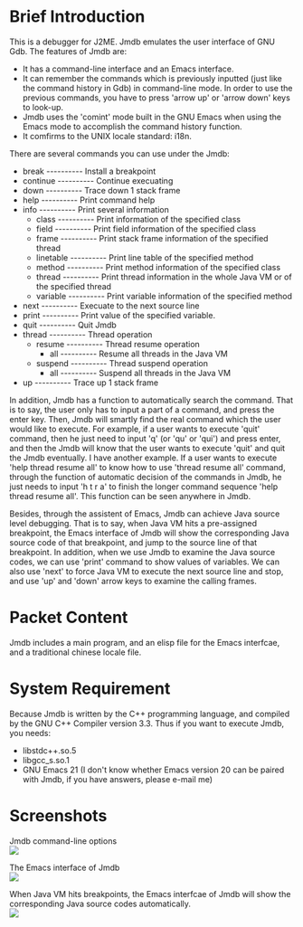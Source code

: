 # Brief Introduction

This is a debugger for J2ME. Jmdb emulates the user interface of GNU Gdb. The features of Jmdb are:

* It has a command-line interface and an Emacs interface.
* It can remember the commands which is previously inputted (just like the command history in Gdb) in command-line mode. In order to use the previous commands, you have to press 'arrow up' or 'arrow down' keys to look-up.
* Jmdb uses the 'comint' mode built in the GNU Emacs when using the Emacs mode to accomplish the command history function.
* It comfirms to the UNIX locale standard: i18n.

There are several commands you can use under the Jmdb:

* break ---------- Install a breakpoint
* continue ---------- Continue execuating
* down ---------- Trace down 1 stack frame
* help ---------- Print command help
* info ---------- Print several information
    * class ---------- Print information of the specified class
    * field ---------- Print field information of the specified class
    * frame ---------- Print stack frame information of the specified thread
    * linetable ---------- Print line table of the specified method
    * method ---------- Print method information of the specified class
    * thread ---------- Print thread information in the whole Java VM or of the specified thread
    * variable ---------- Print variable information of the specified method
* next ---------- Execuate to the next source line
* print ---------- Print value of the specified variable.
* quit ---------- Quit Jmdb
* thread ---------- Thread operation
    * resume ---------- Thread resume operation
        * all ---------- Resume all threads in the Java VM
    * suspend ---------- Thread suspend operation
        * all ---------- Suspend all threads in the Java VM
* up ---------- Trace up 1 stack frame

In addition, Jmdb has a function to automatically search the command. That is to say, the user only has to input a part of a command, and press the enter key. Then, Jmdb will smartly find the real command which the user would like to execute. For example, if a user wants to execute 'quit' command, then he just need to input 'q' (or 'qu' or 'qui') and press enter, and then the Jmdb will know that the user wants to execute 'quit' and quit the Jmdb eventually. I have another example. If a user wants to execute 'help thread resume all' to know how to use 'thread resume all' command, through the function of automatic decision of the commands in Jmdb, he just needs to input 'h t r a' to finish the longer command sequence 'help thread resume all'. This function can be seen anywhere in Jmdb.

Besides, through the assistent of Emacs, Jmdb can achieve Java source level debugging. That is to say, when Java VM hits a pre-assigned breakpoint, the Emacs interface of Jmdb will show the corresponding Java source code of that breakpoint, and jump to the source line of that breakpoint. In addition, when we use Jmdb to examine the Java source codes, we can use 'print' command to show values of variables. We can also use 'next' to force Java VM to execute the next source line and stop, and use 'up' and 'down' arrow keys to examine the calling frames.

# Packet Content

Jmdb includes a main program, and an elisp file for the Emacs interfcae, and a traditional chinese locale file.

# System Requirement

Because Jmdb is written by the C++ programming language, and compiled by the GNU C++ Compiler version 3.3. Thus if you want to execute Jmdb, you needs:

* libstdc++.so.5
* libgcc_s.so.1
* GNU Emacs 21 (I don't know whether Emacs version 20 can be paired with Jmdb, if you have answers, please e-mail me)

# Screenshots

Jmdb command-line options  
![](http://lh5.google.com/wei.hu.tw/RzxPgbZHyHI/AAAAAAAAAFw/_LX7bMzkD3E/jmdb_start.png)

The Emacs interface of Jmdb  
![](http://lh4.google.com/wei.hu.tw/RzxPgLZHyFI/AAAAAAAAAFg/VAWIrWqxueQ/jmdb_init.png)

When Java VM hits breakpoints, the Emacs interfcae of Jmdb will show the corresponding Java source codes automatically.  
![](http://lh5.google.com/wei.hu.tw/RzxPgbZHyGI/AAAAAAAAAFo/TqTIzjwc9sY/jmdb_running.png)
